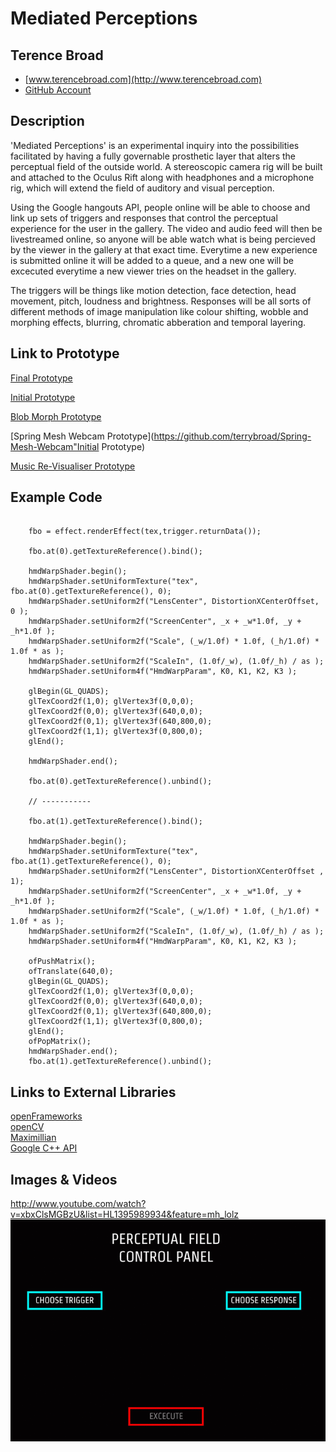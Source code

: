 # Mediated Perceptions

## Terence Broad
- [www.terencebroad.com](http://www.terencebroad.com)
- [GitHub Account](https://github.com/terrybroad "GitHub Account")

## Description
'Mediated Perceptions' is an experimental inquiry into the possibilities facilitated by having a fully governable prosthetic layer that alters the perceptual field of the outside world. A stereoscopic camera rig will be built and attached to the Oculus Rift along with headphones and a microphone rig, which will extend the field of auditory and visual perception.

Using the Google hangouts API, people online will be able to choose and link up sets of triggers and responses that control the perceptual experience for the user in the gallery. The video and audio feed will then be livestreamed online, so anyone will be able watch what is being percieved by the viewer in the gallery at that exact time. Everytime a new experience is submitted online it will be added to a queue, and a new one will be excecuted everytime a new viewer tries on the headset in the gallery. 

The triggers will be things like motion detection, face detection, head movement, pitch, loudness and brightness. Responses will be all sorts of different methods of image manipulation like colour shifting, wobble and morphing effects, blurring, chromatic abberation and temporal layering. 

## Link to Prototype
[Final Prototype](https://github.com/terrybroad/devart-template/tree/master/project_code)

[Initial Prototype](https://github.com/terrybroad/oculus-mediated-vision-prototype-1)

[Blob Morph Prototype](https://github.com/terrybroad/wonderland_webcam)

[Spring Mesh Webcam Prototype](https://github.com/terrybroad/Spring-Mesh-Webcam"Initial Prototype)

[Music Re-Visualiser Prototype](https://github.com/terrybroad/Music_Re-Visualiser)

## Example Code

```

    fbo = effect.renderEffect(tex,trigger.returnData());

    fbo.at(0).getTextureReference().bind();

    hmdWarpShader.begin();
    hmdWarpShader.setUniformTexture("tex", fbo.at(0).getTextureReference(), 0);
    hmdWarpShader.setUniform2f("LensCenter", DistortionXCenterOffset, 0 );
    hmdWarpShader.setUniform2f("ScreenCenter", _x + _w*1.0f, _y + _h*1.0f );
    hmdWarpShader.setUniform2f("Scale", (_w/1.0f) * 1.0f, (_h/1.0f) * 1.0f * as );
    hmdWarpShader.setUniform2f("ScaleIn", (1.0f/_w), (1.0f/_h) / as );
    hmdWarpShader.setUniform4f("HmdWarpParam", K0, K1, K2, K3 );

    glBegin(GL_QUADS);
    glTexCoord2f(1,0); glVertex3f(0,0,0);
    glTexCoord2f(0,0); glVertex3f(640,0,0);
    glTexCoord2f(0,1); glVertex3f(640,800,0);
    glTexCoord2f(1,1); glVertex3f(0,800,0);
    glEnd();
    
    hmdWarpShader.end();
    
    fbo.at(0).getTextureReference().unbind();

    // -----------

    fbo.at(1).getTextureReference().bind();

    hmdWarpShader.begin();
    hmdWarpShader.setUniformTexture("tex", fbo.at(1).getTextureReference(), 0);
    hmdWarpShader.setUniform2f("LensCenter", DistortionXCenterOffset , 1);
    hmdWarpShader.setUniform2f("ScreenCenter", _x + _w*1.0f, _y + _h*1.0f );
    hmdWarpShader.setUniform2f("Scale", (_w/1.0f) * 1.0f, (_h/1.0f) * 1.0f * as );
    hmdWarpShader.setUniform2f("ScaleIn", (1.0f/_w), (1.0f/_h) / as );
    hmdWarpShader.setUniform4f("HmdWarpParam", K0, K1, K2, K3 );
     
    ofPushMatrix();
    ofTranslate(640,0);
    glBegin(GL_QUADS);
    glTexCoord2f(1,0); glVertex3f(0,0,0);
    glTexCoord2f(0,0); glVertex3f(640,0,0);
    glTexCoord2f(0,1); glVertex3f(640,800,0);
    glTexCoord2f(1,1); glVertex3f(0,800,0);
    glEnd();
    ofPopMatrix();
    hmdWarpShader.end();
    fbo.at(1).getTextureReference().unbind();

```
## Links to External Libraries
 
[openFrameworks](https://github.com/openframeworks/openFrameworks "openFramworks") <br>
[openCV](https://github.com/Itseez/opencv "OpenCV") <br>
[Maximillian](https://github.com/micknoise/Maximilian "Maximillian") <br>
[Google C++ API](https://github.com/google/google-api-cpp-client "https://github.com/google/google-api-cpp-client") <br>

## Images & Videos
http://www.youtube.com/watch?v=xbxClsMGBzU&list=HL1395989934&feature=mh_lolz
![image1](project_images/controlanimation.gif)
